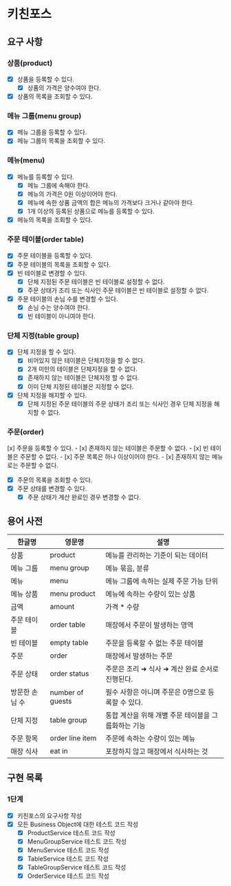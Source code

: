 # 키친포스

## 요구 사항
### 상품(product)
- [x] 상품을 등록할 수 있다.
    - [x] 상품의 가격은 양수여야 한다.
- [x] 상품의 목록을 조회할 수 있다.
        
### 메뉴 그룹(menu group)
- [x] 메뉴 그룹을 등록할 수 있다.
- [x] 메뉴 그룹의 목록을 조회할 수 있다.

### 메뉴(menu)
- [x] 메뉴를 등록할 수 있다.
    - [x] 메뉴 그룹에 속해야 한다.
    - [x] 메뉴의 가격은 0원 이상이어야 한다.
    - [x] 메뉴에 속한 상품 금액의 합은 메뉴의 가격보다 크거나 같아야 한다.
    - [x] 1개 이상의 등록된 상품으로 메뉴를 등록할 수 있다.
- [x] 메뉴의 목록을 조회할 수 있다.

### 주문 테이블(order table)
- [x] 주문 테이블을 등록할 수 있다.
- [x] 주문 테이블의 목록을 조회할 수 있다.
- [x] 빈 테이블로 변경할 수 있다.
    - [x] 단체 지정된 주문 테이블은 빈 테이블로 설정할 수 없다.
    - [x] 주문 상태가 조리 또는 식사인 주문 테이블은 빈 테이블로 설정할 수 없다.
- [x] 주문 테이블의 손님 수를 변경할 수 있다.
    - [x] 손님 수는 양수여야 한다.
    - [x] 빈 테이블이 아니여야 한다.
    
### 단체 지정(table group)
- [x] 단체 지정을 할 수 있다.
    - [x] 비어있지 않은 테이블은 단체지정을 할 수 없다.
    - [x] 2개 미만의 테이블은 단체지정을 할 수 없다.
    - [x] 존재하지 않는 테이블은 단체지정 할 수 없다.
    - [x] 이미 단체 지정된 테이블은 지정할 수 없다.
- [x] 단체 지정을 해지할 수 있다.
    - [x] 단체 지정된 주문 테이블의 주문 상태가 조리 또는 식사인 경우 단체 지정을 해지할 수 없다.

### 주문(order)
[x] 주문을 등록할 수 있다.
    - [x] 존재하지 않는 테이블은 주문할 수 없다.
    - [x] 빈 테이블은 주문할 수 없다.
    - [x] 주문 목록은 하나 이상이어야 한다.
    - [x] 존재하지 않는 메뉴로는 주문할 수 없다.
- [x] 주문의 목록을 조회할 수 있다.
- [x] 주문 상태를 변경할 수 있다.
    - [x] 주문 상태가 계산 완료인 경우 변경할 수 없다.

## 용어 사전

| 한글명 | 영문명 | 설명 |
| --- | --- | --- |
| 상품 | product | 메뉴를 관리하는 기준이 되는 데이터 |
| 메뉴 그룹 | menu group | 메뉴 묶음, 분류 |
| 메뉴 | menu | 메뉴 그룹에 속하는 실제 주문 가능 단위 |
| 메뉴 상품 | menu product | 메뉴에 속하는 수량이 있는 상품 |
| 금액 | amount | 가격 * 수량 |
| 주문 테이블 | order table | 매장에서 주문이 발생하는 영역 |
| 빈 테이블 | empty table | 주문을 등록할 수 없는 주문 테이블 |
| 주문 | order | 매장에서 발생하는 주문 |
| 주문 상태 | order status | 주문은 조리 ➜ 식사 ➜ 계산 완료 순서로 진행된다. |
| 방문한 손님 수 | number of guests | 필수 사항은 아니며 주문은 0명으로 등록할 수 있다. |
| 단체 지정 | table group | 통합 계산을 위해 개별 주문 테이블을 그룹화하는 기능 |
| 주문 항목 | order line item | 주문에 속하는 수량이 있는 메뉴 |
| 매장 식사 | eat in | 포장하지 않고 매장에서 식사하는 것 |

## 구현 목록
### 1단계
- [x] 키친포스의 요구사항 작성
- [x] 모든 Business Object에 대한 테스트 코드 작성
    - [x] ProductService 테스트 코드 작성
    - [x] MenuGroupService 테스트 코드 작성
    - [x] MenuService 테스트 코드 작성
    - [x] TableService 테스트 코드 작성
    - [x] TableGroupService 테스트 코드 작성
    - [x] OrderService 테스트 코드 작성
